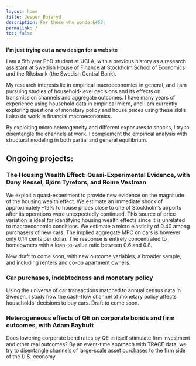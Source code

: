 ```yaml
---
layout: home
title: Jesper Böjeryd
description: For those who wonder&#58;
permalink: /
toc: false
---
```


**I'm just trying out a new design for a website**

I am a 5th year PhD student at UCLA, with a previous history as a research assistant at Swedish House of Finance at Stockholm School of Economics and the Riksbank (the Swedish Central Bank).

My research interests lie in empirical macroeconomics in general, and I am pursuing studies of household-level decisions and its effects on transmission channels and aggregate outcomes. I have many years of experience using household data in empirical micro, and I am currently exploring questions of monetary policy and house prices using these skills. I also do work in financial macroeconomics.

By exploiting micro heterogeneity and different exposures to shocks, I try to disentangle the channels at work. I complement the empirical analysis with structural modeling in both partial and general equilibrium.

## Ongoing projects:
### The Housing Wealth Effect: Quasi-Experimental Evidence, with Dany Kessel, Björn Tyrefors, and Roine Vestman
We exploit a quasi-experiment to provide new evidence on the magnitude of the housing wealth effect. We estimate an immediate shock of approximately –19% to house prices close to one of Stockholm’s airports after its operations were unexpectedly continued. This source of price variation is ideal for identifying housing wealth effects since it is unrelated to macroeconomic conditions. We estimate a micro elasticity of 0.40 among purchasers of new cars. The implied aggregate MPC on cars is however only 0.14 cents per dollar. The response is entirely concentrated to homeowners with a loan-to-value ratio between 0.6 and 0.8.

New draft to come soon, with new outcome variables, a broader sample, and including renters and co-op apartment owners.

### Car purchases, indebtedness and monetary policy
Using the universe of car transactions matched to annual census data in Sweden, I study how the cash-flow channel of monetary policy affects households’ decisions to buy cars. Draft to come soon.

### Heterogeneous effects of QE on corporate bonds and firm outcomes, with Adam Baybutt
Does lowering corporate bond rates by QE in itself stimulate firm investment and other real outcomes? By an event-time approach with TRACE data, we try to disentangle channels of large-scale asset purchases to the firm side of the U.S. economy.

